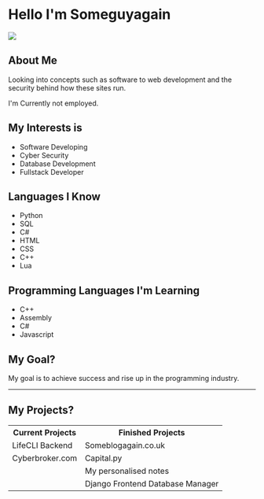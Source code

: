 <h1>Hello I'm <span class="hoverEff">Someguyagain</span> </h1>
<img align="center" src="https://github-readme-stats.vercel.app/api?username=someguyagainV2&theme=dark&hide=prs" />

<h2> About Me </h2>
<p>Looking into concepts such as software to web development and the security behind how these sites run.</p>
<p>I'm Currently not employed.</p>

<h2> My Interests is </h2>

<ul>
  <li>Software Developing</li>
  <li>Cyber Security</li>
  <li>Database Development</li>
  <li>Fullstack Developer</li>
</ul>

<h2> Languages I Know </h2>

<ul>
  <li>Python</li>
  <li>SQL</li>
  <li>C#</li>
  <li>HTML</li>
  <li>CSS</li>
  <li>C++</li>
  <li>Lua</li>
</ul>

<h2> Programming Languages I'm Learning </h2>

<ul>
  <li>C++</li>
  <li>Assembly</li>
  <li>C#</li>
  <li>Javascript</li>
</ul>

<h2> My Goal? </h2>

<p>My goal is to achieve success and rise up in the programming industry. </p>

<hr>

<h2> My Projects? </h2>
<table>
  <tr>
    <th>Current Projects</th>
    <th>Finished Projects</th>
  </tr>
  <tr>
    <td>LifeCLI Backend</td>
    <td>Someblogagain.co.uk</td>
  </tr>
  <tr>
    <td>Cyberbroker.com</td>
    <td>Capital.py</td>
  </td>
  <tr>
    <td></td>
    <td>My personalised notes</td>
  </td>
  <tr>
    <td></td>
    <td>Django Frontend Database Manager</td>
  </tr>
</table>

